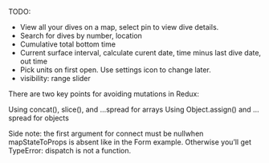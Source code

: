 TODO:

+ View all your dives on a map, select pin to view dive details.
+ Search for dives by number, location
+ Cumulative total bottom time
+ Current surface interval, calculate curent date, time minus last dive date, out time
+ Pick units on first open.  Use settings icon to change later.
+ visibility: range slider

There are two key points for avoiding mutations in Redux:

Using concat(), slice(), and …spread for arrays
Using Object.assign() and …spread for objects

Side note: the first argument for connect must be nullwhen mapStateToProps is absent like in the Form example. Otherwise you’ll get TypeError: dispatch is not a function.

